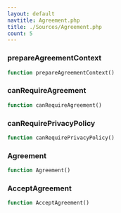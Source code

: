 ```yaml
---
layout: default
navtitle: Agreement.php
title: ./Sources/Agreement.php
count: 5
---
```


### prepareAgreementContext

```php
function prepareAgreementContext()
```
### canRequireAgreement

```php
function canRequireAgreement()
```
### canRequirePrivacyPolicy

```php
function canRequirePrivacyPolicy()
```
### Agreement

```php
function Agreement()
```
### AcceptAgreement

```php
function AcceptAgreement()
```
